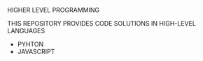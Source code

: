 HIGHER LEVEL PROGRAMMING

THIS REPOSITORY PROVIDES CODE SOLUTIONS IN HIGH-LEVEL LANGUAGES
- PYHTON
- JAVASCRIPT


